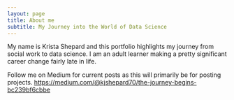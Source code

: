 ```yaml
---
layout: page
title: About me
subtitle: My Journey into the World of Data Science
---
```


My name is Krista Shepard and this portfolio highlights my journey from social work to data science. I am an adult learner making a pretty significant career change fairly late in life.

Follow me on Medium for current posts as this will primarily be for posting projects. 
https://medium.com/@kjshepard70/the-journey-begins-bc239bf6cbbe
